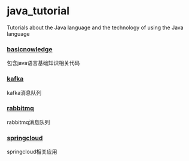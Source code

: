 # java_tutorial
Tutorials about the Java language and the technology of using the Java language

### [basicnowledge](./basicknowledge/src/main/java/org/gonnaup/tutorial/basicknowledge)
包含java语言基础知识相关代码

### [kafka](./kafka/src/main/java/org/gonnaup/tutorial/kafka)
kafka消息队列

### [rabbitmq](./rabbitmq/src/main/java/org/gonnaup/tutorial/rabbitmq)
rabbitmq消息队列

### [springcloud](./springcloud)
springcloud相关应用